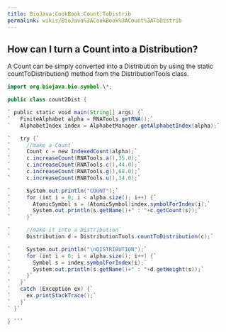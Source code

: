 ```yaml
---
title: BioJava:CookBook:Count:ToDistrib
permalink: wikis/BioJava%3ACookBook%3ACount%3AToDistrib
---
```


How can I turn a Count into a Distribution?
-------------------------------------------

A Count can be simply converted into a Distribution by using the static
countToDistribution() method from the DistributionTools class.

```java import org.biojava.bio.dist.\*; import org.biojava.bio.seq.\*;
import org.biojava.bio.symbol.\*;

public class count2Dist {

` public static void main(String[] args) {`  
`   FiniteAlphabet alpha = RNATools.getRNA();`  
`   AlphabetIndex index = AlphabetManager.getAlphabetIndex(alpha);`

`   try {`  
`     //make a Count`  
`     Count c = new IndexedCount(alpha);`  
`     c.increaseCount(RNATools.a(),35.0);`  
`     c.increaseCount(RNATools.c(),44.0);`  
`     c.increaseCount(RNATools.g(),68.0);`  
`     c.increaseCount(RNATools.u(),34.0);`

`     System.out.println("COUNT");`  
`     for (int i = 0; i < alpha.size(); i++) {`  
`       AtomicSymbol s = (AtomicSymbol)index.symbolForIndex(i);`  
`       System.out.println(s.getName()+" : "+c.getCount(s));`  
`     }`

`     //make it into a Distribution`  
`     Distribution d = DistributionTools.countToDistribution(c);`

`     System.out.println("\nDISTRIBUTION");`  
`     for (int i = 0; i < alpha.size(); i++) {`  
`       Symbol s = index.symbolForIndex(i);`  
`       System.out.println(s.getName()+" : "+d.getWeight(s));`  
`     }`  
`   }`  
`   catch (Exception ex) {`  
`     ex.printStackTrace();`  
`   }`  
` }`

} ```

